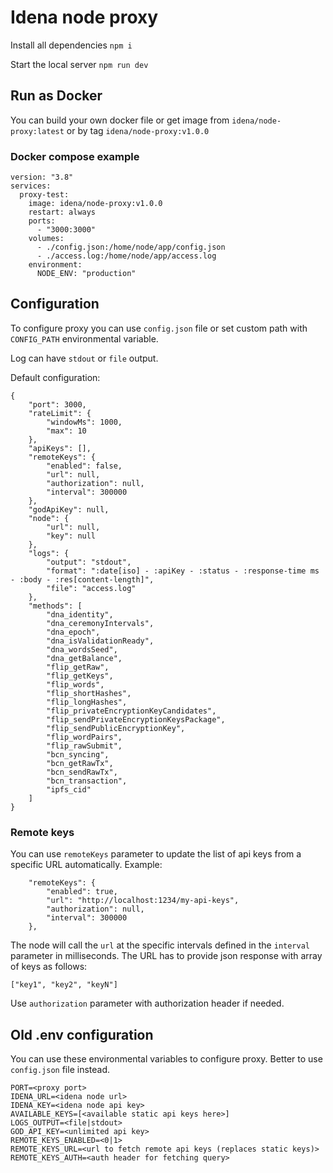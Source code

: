 # Idena node proxy

Install all dependencies
`npm i`

Start the local server
`npm run dev`

## Run as Docker

You can build your own docker file or get image from `idena/node-proxy:latest` or by tag `idena/node-proxy:v1.0.0`

### Docker compose example

```
version: "3.8"
services:
  proxy-test:
    image: idena/node-proxy:v1.0.0
    restart: always
    ports:
      - "3000:3000"
    volumes:
      - ./config.json:/home/node/app/config.json
      - ./access.log:/home/node/app/access.log
    environment:
      NODE_ENV: "production"

```

## Configuration

To configure proxy you can use `config.json` file or set custom path with `CONFIG_PATH` environmental variable.

Log can have `stdout` or `file` output.

Default configuration:

```
{
    "port": 3000,
    "rateLimit": {
        "windowMs": 1000,
        "max": 10
    },
    "apiKeys": [],
    "remoteKeys": {
        "enabled": false,
        "url": null,
        "authorization": null,
        "interval": 300000
    },
    "godApiKey": null,
    "node": {
        "url": null,
        "key": null
    },
    "logs": {
        "output": "stdout",
        "format": ":date[iso] - :apiKey - :status - :response-time ms - :body - :res[content-length]",
        "file": "access.log"
    },
    "methods": [
        "dna_identity",
        "dna_ceremonyIntervals",
        "dna_epoch",
        "dna_isValidationReady",
        "dna_wordsSeed",
        "dna_getBalance",
        "flip_getRaw",
        "flip_getKeys",
        "flip_words",
        "flip_shortHashes",
        "flip_longHashes",
        "flip_privateEncryptionKeyCandidates",
        "flip_sendPrivateEncryptionKeysPackage",
        "flip_sendPublicEncryptionKey",
        "flip_wordPairs",
        "flip_rawSubmit",
        "bcn_syncing",
        "bcn_getRawTx",
        "bcn_sendRawTx",
        "bcn_transaction",
        "ipfs_cid"
    ]
}
```

### Remote keys
You can use `remoteKeys` parameter to update the list of api keys from a specific URL automatically.
Example:
```
    "remoteKeys": {
        "enabled": true,
        "url": "http://localhost:1234/my-api-keys",
        "authorization": null,
        "interval": 300000
    },
```

The node will call the `url` at the specific intervals defined in the `interval` parameter in milliseconds.
The URL has to provide json response with array of keys as follows:
```
["key1", "key2", "keyN"]
```
Use `authorization` parameter with authorization header if needed.


## Old .env configuration

You can use these environmental variables to configure proxy. Better to use `config.json` file instead.
```
PORT=<proxy port>
IDENA_URL=<idena node url>
IDENA_KEY=<idena node api key>
AVAILABLE_KEYS=[<available static api keys here>]
LOGS_OUTPUT=<file|stdout>
GOD_API_KEY=<unlimited api key>
REMOTE_KEYS_ENABLED=<0|1>
REMOTE_KEYS_URL=<url to fetch remote api keys (replaces static keys)>
REMOTE_KEYS_AUTH=<auth header for fetching query>
```
